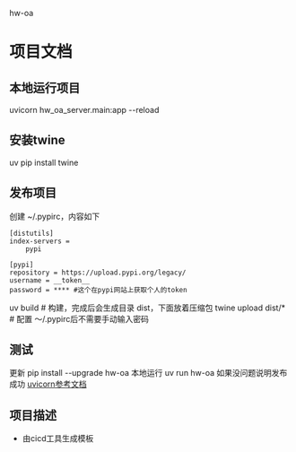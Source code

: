 hw-oa 
# 项目文档

## 本地运行项目
uvicorn hw_oa_server.main:app --reload
## 安装twine
uv pip install twine
## 发布项目
创建 ~/.pypirc，内容如下
```
[distutils]
index-servers =
    pypi

[pypi]
repository = https://upload.pypi.org/legacy/
username = __token__
password = **** #这个在pypi网站上获取个人的token
```
uv build # 构建，完成后会生成目录 dist，下面放着压缩包
twine upload dist/* # 配置 ～/.pypirc后不需要手动输入密码
## 测试
更新 pip install --upgrade  hw-oa
本地运行  uv run hw-oa
如果没问题说明发布成功
[uvicorn参考文档](https://www.uvicorn.org/deployment/)

## 项目描述
- 由cicd工具生成模板

